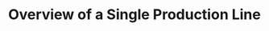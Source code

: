 ---
layout: article
title: Overview of a Single Production Line
description: 
  - In this template, a single production line is visualized with classical metrics, such as target/actual comparison and overall equipment effectiveness. This allows a quick and clear overview of the current status of the order as well as the development of the OEE.
lang: cn
weight: 1000
isDraft: false
ref: Overview-Of-Single-Production-Line
carousel: true
category:
  - Production
  - Serial Production
  - Car
  - Warning
  - Error
image: Overview-Of-Single-Production-Line.png
image_thumbnail: Overview-Of-Single-Production-Line_thumbnail.png
download: Overview-Of-Single-Production-Line.pbmx
overview_description:
overview_benefits:
overview_data_sources:
---